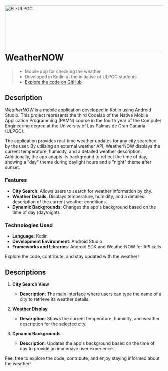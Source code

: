 <a href="https://www.eii.ulpgc.es" target="_blank"><img src="https://www.eii.ulpgc.es/sites/default/files/eii-acron-mod.png" alt="EII-ULPGC" align="right" width="516" height="150" /></a>
# WeatherNOW

> - Mobile app for checking the weather
> - Developed in Kotlin at the initiative of ULPGC students
> - [Explore the code on GitHub](https://github.com/imanolqb/Tic-Tac-Toe-Codelab/tree/main/app/src/main/java/com/example/tic_tac_toe)

## Description

*WeatherNOW* is a mobile application developed in Kotlin using Android Studio. This project represents the third Codelab of the Native Mobile Application Programming (PAMN) course in the fourth year of the Computer Engineering degree at the University of Las Palmas de Gran Canaria (ULPGC).

The application provides real-time weather updates for any city searched by the user. By utilizing an external weather API, WeatherNOW displays the current temperature, humidity, and a detailed weather description. Additionally, the app adapts its background to reflect the time of day, showing a "day" theme during daylight hours and a "night" theme after sunset.

### Features

* **City Search**: Allows users to search for weather information by city.  
* **Weather Details**: Displays temperature, humidity, and a detailed description of the current weather conditions.  
* **Dynamic Backgrounds**: Changes the app's background based on the time of day (day/night).  

### Technologies Used

* **Language**: Kotlin
* **Development Environment**: Android Studio
* **Frameworks and Libraries**: Android SDK and WeatherNOW for API calls

Explore the code, contribute, and stay updated with the weather!

## Descriptions

1. **City Search View**  
   * **Description**: The main interface where users can type the name of a city to retrieve its weather details.  

2. **Weather Display**  
   * **Description**: Shows the current temperature, humidity, and weather description for the selected city.  

3. **Dynamic Backgrounds**  
   * **Description**: Updates the app's background based on the time of day to provide an immersive user experience.  

Feel free to explore the code, contribute, and enjoy staying informed about the weather!
